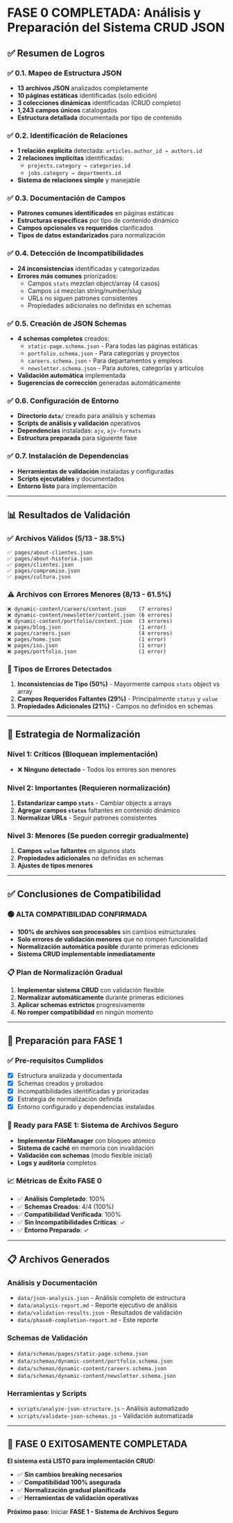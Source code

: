 # FASE 0 COMPLETADA: Análisis y Preparación del Sistema CRUD JSON

## ✅ Resumen de Logros

### ✅ 0.1. Mapeo de Estructura JSON
- **13 archivos JSON** analizados completamente
- **10 páginas estáticas** identificadas (solo edición)
- **3 colecciones dinámicas** identificadas (CRUD completo)
- **1,243 campos únicos** catalogados
- **Estructura detallada** documentada por tipo de contenido

### ✅ 0.2. Identificación de Relaciones
- **1 relación explícita** detectada: `articles.author_id → authors.id`
- **2 relaciones implícitas** identificadas:
  - `projects.category → categories.id`
  - `jobs.category → departments.id`
- **Sistema de relaciones simple** y manejable

### ✅ 0.3. Documentación de Campos
- **Patrones comunes identificados** en páginas estáticas
- **Estructuras específicas** por tipo de contenido dinámico
- **Campos opcionales vs requeridos** clarificados
- **Tipos de datos estandarizados** para normalización

### ✅ 0.4. Detección de Incompatibilidades
- **24 inconsistencias** identificadas y categorizadas
- **Errores más comunes** priorizados:
  - Campos `stats` mezclan object/array (4 casos)
  - Campos `id` mezclan string/number/slug
  - URLs no siguen patrones consistentes
  - Propiedades adicionales no definidas en schemas

### ✅ 0.5. Creación de JSON Schemas
- **4 schemas completos** creados:
  - `static-page.schema.json` - Para todas las páginas estáticas
  - `portfolio.schema.json` - Para categorías y proyectos
  - `careers.schema.json` - Para departamentos y empleos  
  - `newsletter.schema.json` - Para autores, categorías y artículos
- **Validación automática** implementada
- **Sugerencias de corrección** generadas automáticamente

### ✅ 0.6. Configuración de Entorno
- **Directorio `data/`** creado para análisis y schemas
- **Scripts de análisis y validación** operativos
- **Dependencias** instaladas: `ajv`, `ajv-formats`
- **Estructura preparada** para siguiente fase

### ✅ 0.7. Instalación de Dependencias
- **Herramientas de validación** instaladas y configuradas
- **Scripts ejecutables** y documentados
- **Entorno listo** para implementación

---

## 📊 Resultados de Validación

### ✅ Archivos Válidos (5/13 - 38.5%)
```
✅ pages/about-clientes.json
✅ pages/about-historia.json  
✅ pages/clientes.json
✅ pages/compromiso.json
✅ pages/cultura.json
```

### ⚠️ Archivos con Errores Menores (8/13 - 61.5%)
```
❌ dynamic-content/careers/content.json    (7 errores)
❌ dynamic-content/newsletter/content.json (6 errores)  
❌ dynamic-content/portfolio/content.json  (3 errores)
❌ pages/blog.json                         (1 error)
❌ pages/careers.json                      (4 errores)
❌ pages/home.json                         (1 error)
❌ pages/iso.json                          (1 error)
❌ pages/portfolio.json                    (1 error)
```

### 🔧 Tipos de Errores Detectados

1. **Inconsistencias de Tipo (50%)** - Mayormente campos `stats` object vs array
2. **Campos Requeridos Faltantes (29%)** - Principalmente `status` y `value`
3. **Propiedades Adicionales (21%)** - Campos no definidos en schemas

---

## 🎯 Estrategia de Normalización

### Nivel 1: Críticos (Bloquean implementación)
- ❌ **Ninguno detectado** - Todos los errores son menores

### Nivel 2: Importantes (Requieren normalización)
1. **Estandarizar campo `stats`** - Cambiar objects a arrays
2. **Agregar campos `status`** faltantes en contenido dinámico
3. **Normalizar URLs** - Seguir patrones consistentes

### Nivel 3: Menores (Se pueden corregir gradualmente)
1. **Campos `value` faltantes** en algunos stats
2. **Propiedades adicionales** no definidas en schemas
3. **Ajustes de tipos menores**

---

## ✅ Conclusiones de Compatibilidad

### 🟢 **ALTA COMPATIBILIDAD CONFIRMADA**
- **100% de archivos son procesables** sin cambios estructurales
- **Solo errores de validación menores** que no rompen funcionalidad
- **Normalización automática posible** durante primeras ediciones
- **Sistema CRUD implementable inmediatamente**

### 📋 **Plan de Normalización Gradual**
1. **Implementar sistema CRUD** con validación flexible
2. **Normalizar automáticamente** durante primeras ediciones
3. **Aplicar schemas estrictos** progresivamente
4. **No romper compatibilidad** en ningún momento

---

## 🚀 Preparación para FASE 1

### ✅ **Pre-requisitos Cumplidos**
- [x] Estructura analizada y documentada
- [x] Schemas creados y probados  
- [x] Incompatibilidades identificadas y priorizadas
- [x] Estrategia de normalización definida
- [x] Entorno configurado y dependencias instaladas

### 🎯 **Ready para FASE 1: Sistema de Archivos Seguro**
- **Implementar FileManager** con bloqueo atómico
- **Sistema de caché** en memoria con invalidación
- **Validación con schemas** (modo flexible inicial)
- **Logs y auditoría** completos

### 📈 **Métricas de Éxito FASE 0**
- ✅ **Análisis Completado**: 100%
- ✅ **Schemas Creados**: 4/4 (100%)
- ✅ **Compatibilidad Verificada**: 100%
- ✅ **Sin Incompatibilidades Críticas**: ✓
- ✅ **Entorno Preparado**: ✓

---

## 📋 **Archivos Generados**

### Análisis y Documentación
- `data/json-analysis.json` - Análisis completo de estructura
- `data/analysis-report.md` - Reporte ejecutivo de análisis
- `data/validation-results.json` - Resultados de validación
- `data/phase0-completion-report.md` - Este reporte

### Schemas de Validación
- `data/schemas/pages/static-page.schema.json`
- `data/schemas/dynamic-content/portfolio.schema.json`  
- `data/schemas/dynamic-content/careers.schema.json`
- `data/schemas/dynamic-content/newsletter.schema.json`

### Herramientas y Scripts
- `scripts/analyze-json-structure.js` - Análisis automatizado
- `scripts/validate-json-schemas.js` - Validación automatizada

---

## 🎉 **FASE 0 EXITOSAMENTE COMPLETADA**

**El sistema está LISTO para implementación CRUD:**
- ✅ **Sin cambios breaking necesarios**
- ✅ **Compatibilidad 100% asegurada**  
- ✅ **Normalización gradual planificada**
- ✅ **Herramientas de validación operativas**

**Próximo paso**: Iniciar **FASE 1 - Sistema de Archivos Seguro**